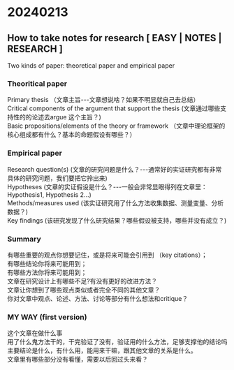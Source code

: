 # 20240213

## How to take notes for research \[ EASY | NOTES | RESEARCH ]

Two kinds of paper: theoretical paper and empirical paper

### Theoritical paper

Primary thesis （文章主旨---文章想说啥？如果不明显就自己去总结）\
Critical components of the argument that support the thesis (文章通过哪些支持性的的论述去argue 这个主旨？)\
Basic propositions/elements of the theory or framework （文章中理论框架的核心组成都有什么？基本的命题假设有哪些？）

### Empirical paper

Research question(s) (文章的研究问题是什么？---通常好的实证研究都有非常具体的研究问题，我们要把它拎出来)\
Hypotheses (文章的实证假设是什么？---一般会非常显眼得列在文章里：Hypothesis1, Hypothesis 2…)\
Methods/measures used (该实证研究用了什么方法收集数据、测量变量、分析数据？)\
Key findings (该研究发现了什么研究结果？哪些假设被支持，哪些并没有成立？)

### Summary

有哪些重要的观点你想要记住，或是将来可能会引用到 （key citations）；\
有哪些结论你将来可能用到；\
有哪些方法你将来可能用到；\
文章在研究设计上有哪些不足?有没有更好的改进方法？\
文章让你想到了哪些观点类似或者完全不同的其他文章？\
你对文章中观点、论述、方法、讨论等部分有什么想法和critique？

### MY WAY (first version)

这个文章在做什么事\
用了什么鬼方法干的，干完验证了没有，验证用的什么方法，足够支撑他的结论吗\
主要结论是什么，有什么用，能用来干嘛，跟其他文章的关系是什么。\
文章里有哪些部分没有看懂，需要以后回过头来看？

